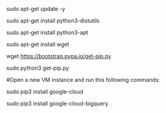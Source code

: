 sudo apt-get update -y

sudo apt-get install python3-distutils

sudo apt-get install python3-apt

sudo apt-get install wget

wget https://bootstrap.pypa.io/get-pip.py

sudo python3 get-pip.py

#Open a new VM instance and run this following commands: 

sudo pip3 install google-cloud 

sudo pip3 install google-cloud-bigquery 